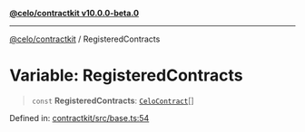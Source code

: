 [**@celo/contractkit v10.0.0-beta.0**](../README.md)

***

[@celo/contractkit](../globals.md) / RegisteredContracts

# Variable: RegisteredContracts

> `const` **RegisteredContracts**: [`CeloContract`](../enumerations/CeloContract.md)[]

Defined in: [contractkit/src/base.ts:54](https://github.com/celo-org/developer-tooling/blob/master/packages/sdk/contractkit/src/base.ts#L54)
